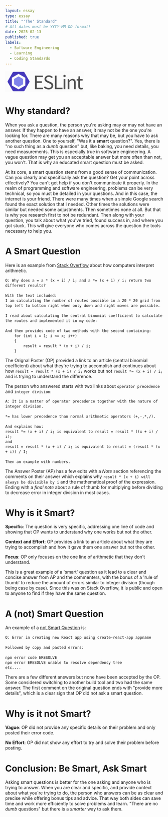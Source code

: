 ```yaml
---
layout: essay
type: essay
title: "'The' Standard"
# All dates must be YYYY-MM-DD format!
date: 2025-02-13
published: true
labels:
  - Software Engineering
  - Learning
  - Coding Standards
---
```


<img width="250px" length="700px" class="rounded float-start pe-4" src="../img/codestandards/ESLint-logo.png">


# Why standard?
When you ask a question, the person you're asking may or may not have an answer. If they happen to have an answer, it may not be the one you're looking for. There are many reasons why that may be, but you have to ask another question. One to yourself, "Was it a **smart** question?". Yes, there is "no such thing as a *dumb* question" but, like baking, you need details, you need measurements. This is especially true in software engineering. A vague question may get you an acceptable answer but more often than not, you won't. That is why an educated smart question must be asked. 

At its core, a smart question stems from a good sense of communication. Can you clearly and specifically ask the question? Get your point across effectively? You can't get help if you don't communicate it properly. In the realm of programming and software engineering, problems can be very technical, so you must be detailed in your questions. And in this case, the internet is your friend. There were many times when a simple Google search found the exact solution that I needed. Other times the solutions were similar but needed some adjustments. Then sometimes none at all. But that is why you research first to not be redundant. Then along with your question, you talk about what you've tried, found success in, and where you got stuck. This will give everyone who comes across the question the tools necessary to help you. 

# A Smart Question
Here is an example from [Stack Overflow](https://stackoverflow.com/questions/79347608/why-does-a-a-x-i-i-and-a-x-i-i-return-two-different-results) about how computers interpret arithmetic.  
```
Q: Why does a = a * (x + i) / i; and a *= (x + i) / i; return two different results?

With the text included:
I am calculating the number of routes possible in a 20 * 20 grid from top left to bottom right when only down and right moves are possible.

I read about calculating the central binomial coefficient to calculate the routes and implemented it in my code:

And then provides code of two methods with the second containing:
    for (int i = 1; i <= x; i++)
    {
        result = result * (x + i) / i;
    }
```
The Orignal Poster (OP) provided a link to an article (central binomial coefficient) about what they're trying to accomplish and continues about how `result = result * (x + i) / i;` works but not `result *= (x + i) / i;` and is trying to understand the difference. 

The person who answered starts with two links about `operator precedence` and `integer division`:
```
A: It is a matter of operator precedence together with the nature of integer division.

*= has lower precedence than normal arithmetic operators (+,-,*,/).

And explains how:
result *= (x + i) / i; is equivalent to result = result * ((x + i) / i);
and 
result = result * (x + i) / i; is equivalent to result = (result * (x + i)) / I;

Then an example with numbers. 

```
The Answer Poster (AP) has a few edits with a *Note* section referencing the comments on their answer which explains why 
`result * (x + i) will always be divisible by i` and the mathematical proof of the expression. Ending with a *final note* about a rule of thumb for multiplying before dividing to decrease error in integer division in most cases. 

# Why is it Smart?

**Specific**: The question is very specific, addressing one line of code and showing that OP wants to understand why one works but not the other. 

**Context and Effort**: OP provides a link to an article about what they are trying to accomplish and how it gave them one answer but not the other.

**Focus**: OP only focuses on the one line of arithmetic that they don't understand.

This is a great example of a 'smart' question as it lead to a clear and concise answer from AP and the commenters, with the bonus of a 'rule of thumb' to reduce the amount of errors similar to integer division (though being case by case). Since this was on Stack Overflow, it is public and open to anyone to find if they have the same question. 

# A (not) Smart Question
An example of a [not Smart Question](https://stackoverflow.com/questions/79256830/error-in-creating-new-react-app-using-create-react-app-appname) is:
```
Q: Error in creating new React app using create-react-app appname

Followed by copy and pasted errors:

npm error code ERESOLVE
npm error ERESOLVE unable to resolve dependency tree
etc....
```
There are a few different answers but none have been accepted by the OP. Some considered switching to another build tool and two had the same answer. The first comment on the original question ends with "provide more details", which is a clear sign that OP did not ask a smart  question.

# Why is it not Smart?
**Vague**: OP did not provide any specific details on their problem and only posted their error code.

**No Effort**: OP did not show any effort to try and solve their problem before posting.

# Conclusion: Be Smart, Ask Smart
Asking smart questions is better for the one asking and anyone who is trying to answer. When you are clear and specific, and provide context about what you're trying to do, the person who answers can be as clear and precise while offering bonus tips and advice. That way both sides can save time and work more efficiently to solve problems and learn. "There are no *dumb* questions" but there is a *smarter* way to ask them. 
